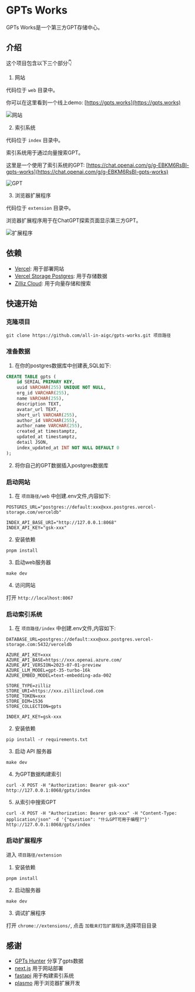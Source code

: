 # GPTs Works

GPTs Works是一个第三方GPT存储中心。

## 介绍

这个项目包含以下三个部分👇

1. 网站

代码位于 `web` 目录中。

你可以在这里看到一个线上demo: [https://gpts.works](https://gpts.works)

![网站](https://ph-files.imgix.net/45d5eb41-849f-415b-91da-079b6e32946e.png?auto=compress&codec=mozjpeg&cs=strip&auto=format&fit=max&dpr=2)

2. 索引系统

代码位于 `index` 目录中。

索引系统用于通过向量搜索GPT。

这里是一个使用了索引系统的GPT: [https://chat.openai.com/g/g-EBKM6RsBl-gpts-works](https://chat.openai.com/g/g-EBKM6RsBl-gpts-works)

![GPT](https://ph-files.imgix.net/f12174a9-085c-42d0-8f0d-06013cd17c7b.png?auto=compress&codec=mozjpeg&cs=strip&auto=format&fit=max&dpr=2)

3. 浏览器扩展程序

代码位于 `extension` 目录中。

浏览器扩展程序用于在ChatGPT探索页面显示第三方GPT。

![扩展程序](https://ph-files.imgix.net/e43df90d-f55f-4dee-b121-5051710397bd.png?auto=compress&codec=mozjpeg&cs=strip&auto=format&fit=max&dpr=2)

## 依赖

- [Vercel](https://vercel.com/): 用于部署网站
- [Vercel Storage Postgres](https://vercel.com/docs/storage/vercel-postgres): 用于存储数据
- [Zilliz Cloud](https://cloud.zilliz.com/): 用于向量存储和搜索

## 快速开始

### 克隆项目

```shell
git clone https://github.com/all-in-aigc/gpts-works.git 项目路径
```

### 准备数据

1. 在你的postgres数据库中创建表,SQL如下:

```sql
CREATE TABLE gpts (
    id SERIAL PRIMARY KEY, 
    uuid VARCHAR(255) UNIQUE NOT NULL,
    org_id VARCHAR(255),
    name VARCHAR(255),
    description TEXT,
    avatar_url TEXT,
    short_url VARCHAR(255),
    author_id VARCHAR(255),
    author_name VARCHAR(255),
    created_at timestamptz,
    updated_at timestamptz,
    detail JSON,
    index_updated_at INT NOT NULL DEFAULT 0
);
```

2. 将你自己的GPT数据插入postgres数据库

### 启动网站

1. 在 `项目路径/web` 中创建.env文件,内容如下:

```
POSTGRES_URL="postgres://default:xxx@xxx.postgres.vercel-storage.com/verceldb"

INDEX_API_BASE_URI="http://127.0.0.1:8068"
INDEX_API_KEY="gsk-xxx"
```

2. 安装依赖

```shell
pnpm install
```

3. 启动web服务器

```
make dev
```

4. 访问网站

打开 `http://localhost:8067`

### 启动索引系统

1. 在 `项目路径/index` 中创建.env文件,内容如下:

```
DATABASE_URL=postgres://default:xxx@xxx.postgres.vercel-storage.com:5432/verceldb

AZURE_API_KEY=xxx
AZURE_API_BASE=https://xxx.openai.azure.com/  
AZURE_API_VERSION=2023-07-01-preview
AZURE_LLM_MODEL=gpt-35-turbo-16k
AZURE_EMBED_MODEL=text-embedding-ada-002

STORE_TYPE=zilliz 
STORE_URI=https://xxx.zillizcloud.com
STORE_TOKEN=xxx
STORE_DIM=1536
STORE_COLLECTION=gpts

INDEX_API_KEY=gsk-xxx
```

2. 安装依赖

```shell
pip install -r requirements.txt
```

3. 启动 API 服务器

```
make dev
```

4. 为GPT数据构建索引

```  
curl -X POST -H "Authorization: Bearer gsk-xxx" http://127.0.0.1:8068/gpts/index
```

5. 从索引中搜索GPT

```
curl -X POST -H "Authorization: Bearer gsk-xxx" -H "Content-Type: application/json" -d '{"question": "什么GPT可用于编程?"}' http://127.0.0.1:8068/gpts/index
```

### 启动扩展程序

进入 `项目路径/extension`

1. 安装依赖

```
pnpm install
```

2. 启动服务器

```
make dev
```

3. 调试扩展程序

打开 `chrome://extensions/`, 点击 `加载未打包扩展程序`,选择项目目录

## 感谢

- [GPTs Hunter](https://www.gptshunter.com) 分享了gpts数据
- [next.js](https://github.com/vercel/next.js) 用于网站部署
- [fastapi](https://github.com/tiangolo/fastapi) 用于构建索引系统
- [plasmo](https://github.com/PlasmoHQ/plasmo) 用于浏览器扩展开发
